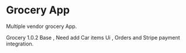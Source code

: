 # Grocery App 
Multiple vendor grocery App.

Grocery 1.0.2 Base , Need add Car items Ui , Orders and Stripe payment integration. 

